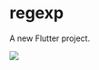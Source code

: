 # regexp

A new Flutter project.

![](https://gitee.com/toly1994/toly_blog_pic/raw/master/image-20220207213948500.webp)
